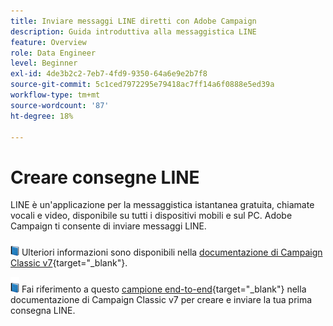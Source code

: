```yaml
---
title: Inviare messaggi LINE diretti con Adobe Campaign
description: Guida introduttiva alla messaggistica LINE
feature: Overview
role: Data Engineer
level: Beginner
exl-id: 4de3b2c2-7eb7-4fd9-9350-64a6e9e2b7f8
source-git-commit: 5c1ced7972295e79418ac7ff14a6f0888e5ed39a
workflow-type: tm+mt
source-wordcount: '87'
ht-degree: 18%

---
```


# Creare consegne LINE

LINE è un&#39;applicazione per la messaggistica istantanea gratuita, chiamate vocali e video, disponibile su tutti i dispositivi mobili e sul PC. Adobe Campaign ti consente di inviare messaggi LINE.


![](../assets/do-not-localize/book.png) Ulteriori informazioni sono disponibili nella [documentazione di Campaign Classic v7](https://experienceleague.adobe.com/docs/campaign-classic/using/sending-messages/line-channel.html?lang=it){target=&quot;_blank&quot;}.

![](../assets/do-not-localize/book.png) Fai riferimento a questo [campione end-to-end](https://experienceleague.adobe.com/docs/campaign-classic/using/sending-messages/line-channel.html#example--create-and-send-a-personalized-line-message){target=&quot;_blank&quot;} nella documentazione di Campaign Classic v7 per creare e inviare la tua prima consegna LINE.
